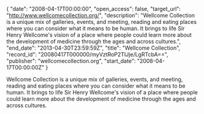 {
  "date": "2008-04-17T00:00:00", 
  "open_access": false, 
  "target_url": "http://www.wellcomecollection.org/", 
  "description": "Wellcome Collection is a unique mix of galleries, events, and meeting, reading and eating places where you can consider what it means to be human.  It brings to life Sir Henry Wellcome's vision of a place where people could learn more about the development of medicine through the ages and across cultures.", 
  "end_date": "2013-04-30T23:59:59Z", 
  "title": "Wellcome Collection", 
  "record_id": "20080417T000000/myVztRoP2TIJje/LgRTcbA==", 
  "publisher": "wellcomecollection.org", 
  "start_date": "2008-04-17T00:00:00Z"
}

Wellcome Collection is a unique mix of galleries, events, and meeting, reading and eating places where you can consider what it means to be human.  It brings to life Sir Henry Wellcome's vision of a place where people could learn more about the development of medicine through the ages and across cultures.